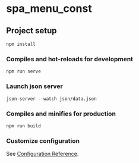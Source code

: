 # spa_menu_const

## Project setup
```
npm install
```

### Compiles and hot-reloads for development
```
npm run serve
```
### Launch json server
```
json-server --watch json/data.json
```

### Compiles and minifies for production
```
npm run build
```

### Customize configuration
See [Configuration Reference](https://cli.vuejs.org/config/).
